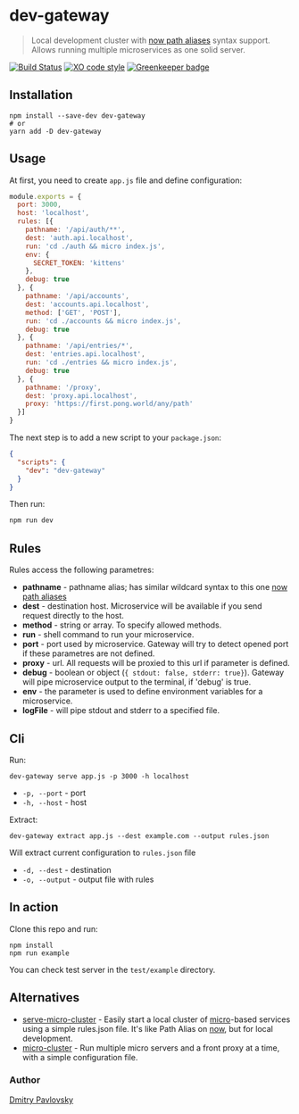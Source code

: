 # dev-gateway

> Local development cluster with [now path aliases](https://zeit.co/docs/features/path-aliases) syntax support. Allows running multiple microservices as one solid server.

[![Build Status](https://travis-ci.org/dimapaloskin/dev-gateway.svg?branch=master)](https://travis-ci.org/dimapaloskin/dev-gateway)
[![XO code style](https://img.shields.io/badge/code_style-XO-5ed9c7.svg)](https://github.com/sindresorhus/xo)
[![Greenkeeper badge](https://badges.greenkeeper.io/dimapaloskin/dev-gateway.svg)](https://greenkeeper.io/)

## Installation
```shell
npm install --save-dev dev-gateway
# or
yarn add -D dev-gateway
```

## Usage

At first, you need to create `app.js` file and define configuration:

```js
module.exports = {
  port: 3000,
  host: 'localhost',
  rules: [{
    pathname: '/api/auth/**',
    dest: 'auth.api.localhost',
    run: 'cd ./auth && micro index.js',
    env: {
      SECRET_TOKEN: 'kittens'
    },
    debug: true
  }, {
    pathname: '/api/accounts',
    dest: 'accounts.api.localhost',
    method: ['GET', 'POST'],
    run: 'cd ./accounts && micro index.js',
    debug: true
  }, {
    pathname: '/api/entries/*',
    dest: 'entries.api.localhost',
    run: 'cd ./entries && micro index.js',
    debug: true
  }, {
    pathname: '/proxy',
    dest: 'proxy.api.localhost',
    proxy: 'https://first.pong.world/any/path'
  }]
}
```

The next step is to add a new script to your `package.json`:
```json
{
  "scripts": {
    "dev": "dev-gateway"
  }
}
```

Then run:
```sh
npm run dev
```

## Rules

Rules access the following parametres:
- **pathname** - pathname alias; has similar wildcard syntax to this one [now path aliases](https://zeit.co/docs/features/path-aliases)
- **dest** - destination host. Microservice will be available if you send request directly to the host.
- **method** - string or array. To specify allowed methods.
- **run** - shell command to run your microservice.
- **port** - port used by microservice. Gateway will try to detect opened port if these parametres are not defined.
- **proxy** - url. All requests will be proxied to this url if parameter is defined.
- **debug** - boolean or object (`{ stdout: false, stderr: true}`). Gateway will pipe microservice output to the terminal, if 'debug' is true.
- **env** - the parameter is used to define environment variables for a microservice.
- **logFile** - will pipe stdout and stderr to a specified file.

## Cli

Run:

```shell
dev-gateway serve app.js -p 3000 -h localhost
```

- `-p, --port` - port
- `-h, --host` - host

Extract:

```shell
dev-gateway extract app.js --dest example.com --output rules.json
```

Will extract current configuration to `rules.json` file

- `-d, --dest` - destination
- `-o, --output` - output file with rules

## In action
Clone this repo and run:

```shell
npm install
npm run example
```

You can check test server in the `test/example` directory.

## Alternatives

- [serve-micro-cluster](https://github.com/tylersnyder/serve-micro-cluster) - Easily start a local cluster of [micro](https://github.com/zeit/micro)-based services using a simple rules.json file. It's like Path Alias on [now](https://zeit.co/now), but for local development.
- [micro-cluster](https://github.com/zeit/micro-cluster) - Run multiple micro servers and a front proxy at a time, with a simple configuration file.

### Author
[Dmitry Pavlovsky](http://palosk.in)
